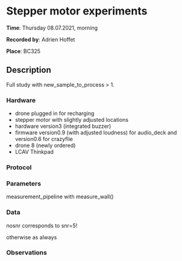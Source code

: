 # Stepper motor experiments

__Time__: Thursday 08.07.2021, morning

__Recorded by__: Adrien Hoffet

__Place__: BC325

## Description

Full study with new_sample_to_process > 1.

###  Hardware
<!--
Checklist: 
- Drone number
- Speaker type
- Microphone type
- Motors for linear/rotational movement
- Computer
- Drone type, decks used
- Soundcard
-->

- drone plugged in for recharging
- stepper motor with slightly adjusted locations
- hardware version3 (integrated buzzer)
- firmware version0.9 (with adjusted loudness) for audio_deck and version0.6 for crazyflie
- drone 8 (newly ordered)
- LCAV Thinkpad

### Protocol


### Parameters
<!--
Checklist: 
If available:
- parameters file location
- soundcard settings
Otherwise: 
- Sampling rate
- Motor thrust value 
- Audio files used
- Scripts used
- Other parameters used
-->

measurement_pipeline with measure_wall()

### Data
<!--
Explain folder naming etc. 
-->

nosnr corresponds to snr=5!

otherwise as always 

### Observations
<!--
Anything unusual that happened during the experiments, such as
- Background noise
- Connection problems, low data rates, etc. 
- Hardware (battery failures, broken parts, etc)
-->
